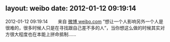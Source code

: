 layout: weibo
date: 2012-01-12 09:19:14
---
2012-01-12 09:19:14  &nbsp;&nbsp;&nbsp;&nbsp;&nbsp;&nbsp; 来自 <a href="http://weibo.com/" rel="nofollow">微博 weibo.com</a>
“想让一个人影响另外一个人是很难的，很多时候人只是在寻找跟自己差不多的人”，当你想这么做的时候其实对方很大程度也在本能上拼命抵制…… ​​​
